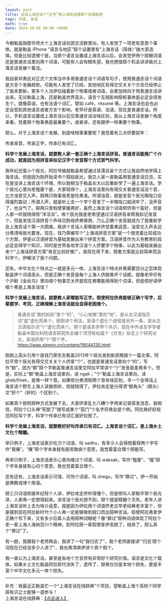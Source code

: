 ```yaml
---
layout: post
title: 谈谈上海言话个“正字”搭上海言话理想个发展趋势
tags: 沪语, 吴语
math: true
date: 2024-10-05 08:00 +0800
---
```


今朝勒盖隔壁华师大个上海言话社团交流群里向，有人发觉了一项老有意思个事体。就是勒盖 iPhone “语言与地区”搿个设置里有“上海言话（简体）”拨大家选择。但是比较遗憾个是，当侬个语言设置成上海言话以后，会发觉伊用个搿眼词语还是普通言话里向用个词语，可能有人会有眼失望。我也想借搿个机会讲讲我对上海言话发展个看法。                                         

我自家并弗反对正式个文体当中多用普通言话个词语写句子，使用普通言话个词语是方言个发展趋势。可能有人发觉了已经，其他地区有得交交关关个方言已经停止了版本更新。更多个人当伊拉碰着新个物事或者词语，会更加倾向于用普通言话讲出来。无论勒盖上海，还是勒盖世界高头，语言个互相影响搿桩事体是必定会得发生个。就像英语，也有法语个词汇，譬如 café，résumé 等。上海言话也会也必定会受到其他语言或者方言个影响，老早仔是英语、法语，现在是普通言话。所以，手机语言设置成上海言话以后交普通言话没啥区别，我从上海言话发展个角度来看，觉着搿个物事弗是最重要个。或者讲，还有跟伊一样重要个物事。                

搿么，对于上海言话个发展，到底啥物事重要呢？我觉着有三点侪要捉牢：              

传承发音，传承正字，传承已有词汇。              

__科学个发展上海言话，就要教人家一套正确个上海言话拼音。普通言话能推广个介成功，就是因为用拼音来标记汉字个发音搿个方式邪气科学。__                      

我年纪还蛮小个辰光，阿拉爷娘就勒盖希望通过耳濡目染个方式让我自然地学得上海言话。但是因为刚开始读书个搿段辰光，我交人家一直勒盖用普通言话交流，实在是没讲上海言话个环境，所以我相当于勒盖长大以后重新学了一遍上海言话。学个辰光心里向老殟塞个是，大家晓得个，上海言话里向有得交关普通言话没个音，比方浊音交入声，搿两只物事我老是吃弗准。所谓浊音，就是发音个辰光喉咙口会得强烈震动；所谓入声，就是听上去一个字个音发了一半喉咙口就闭牢了，没声音了，也没气了。搿两只音假使掌握弗好，虽然上海言话个词语侬侪用个蛮好，但是人家一听就晓得侬“洋泾浜”。埃个辰光我是老希望通过汉语拼音来帮我标记发音个，但是发现汉语拼音个声母交韵母侪弗够用，乃么正确个发音就成为了我重新学会上海言话个第一大困难。我讲个言话人家哪能听侪觉着弗适意，浊音交入声永远分弗清啥辰光要发。现在，钱乃荣编写个“上海话拼音方案”是一个我觉着比较成功个方案，伊是以汉语拼音为基础发展出来个拼音方案。汉语拼音作为义务教育阶段必定会得学个知识，同时是世界各地学汉语个人侪要学个物事，以此为基础发展出来个“上海话拼音方案”肯定比较好推广。我现在用下来，搿套方案是比较简单而且科学个。伊解决了我个问题。                                

还有，中华文化个特点之一就是多元一体，上海言话个特点并弗需要百分之百体现勒盖伊个词语高头，但是正确个发音是每个上海人侪脱弗开个话题。就像老早仔有个沪剧《金丝鸟》里向唱个物事交关侪是现在弗哪能用得到个词语，但是侬好讲伊唱个弗是上海言话伐？                    

__科学个发展上海言话，就要教人家哪能写正字。假使阿拉侪弗能够正确个写字，后辈要学、考究、正确理解上海言话就会显得老困难个。__                            

> 普通言话“我的妈妈”里个“的”，“小心地做”里的“地”，是从古汉语指示词“底”虚化而来个。刚刚讲个用法，吴语个虚化个途径是另外一条，是从古汉语指示词“个”虚化而来个。搿个是语言学界个共识，现在中外语言学学者勒盖中国社科院语言研究所主编个顶顶有权威个《方言》杂志上个研究论文，吴语侪用“个”搿个字。                      
> https://wap.xinmin.cn/content/19044135.html                     

刚刚上高头引用个是钱乃荣先生勒盖2013年个辰光发到新民晚报个一篇文章。阿拉平常个辰光有得交交关关个人侪拿“个”，也就是普通言话里向个“的”，写作“额”，因为“额”搿个字勒盖普通言话里交阿拉平常讲个“个”发音是差弗多个。但是，实际上“额”勒盖上海言话里向，读 ngak；“个”勒盖上海言话里向，读 ghek/hhek，是弗一样个音。如果侬分弗清搿两个音有啥区别，寻一个会得话上海言话个野生上海人读拨侬听，侬就晓得了。伊拉肯定是分得清“额角头”（额头）交“好个”（好的）个区别个。               

如果真个按照搿种方式发展下去，大家侪拿乱七八糟个字用来记录搭发消息，我相信，阿拉个口头禅“死脱了”拨写成某个“茄门”个名字将弗会是个例。阿拉弗好好规范阿拉写个字，科学个传承已有词汇就好拉倒了。                    

__科学个发展上海言话，就要教好好叫传承已有词汇。上海言话个词汇，是上海乡土文化个精髓。__                    

举只例子，上海言话表示吃力个词语，叫 sadhu，有多少人会得想着搿两个字写作“衰瘏”。“瘏”搿个字本身就有疲劳致病个意思，我觉着蛮合理个搿能写。                

再举只例子，上海言话表示心里向难过个词语，叫 waksak，写作“殟塞”。“殟”搿个字本身就有心闷个意思，我也觉着蛮合理个。               

还有还有，上海言话表示可惜、可怜个词语，叫 shegu，写作“罪过”。伊一开始是佛教戒律个用语。                    

搿三只词语侬拨年纪轻个人讲，伊拉肯定侪听得懂个，但是侬叫人家勒平常个辰光讲，人家弗一定想得起来。讲言话个辰光想不到，搿个就是精髓个灭失。老年人讲上海言话听上去为啥介适意，就是因为伊拉用个词语侪老古早老经典老丰富个，但是摆到现在阿拉新时代个小人弗一定能够做到脱口而出搿种言话。假使阿拉弗拿伊正确个写下来，又有多少后辈人会用搿种词眼呢？像“罪过”搿种词语体现了阿拉个老一辈上海人海纳百川个精神，到阿拉搿一辈假使拿伊丢脱了，抛弃了，搿么真个“罪过”了。                      

有一趟，我跟我个老师再会，我讲了一句“我归去了”，我个老师直接讲“‘归去’搿个词现在已经没多少人讲了”，我也弗清爽伊讲个真个假个。                

我一直认为上海言话，甚至是各地个方言侪有非常好个研究价值。语言是文化个载体。如果乡土文化勒盖阿拉搿代消失了，遗传了，搿弗仅仅是本地个损失，更是丰富个中华文化多元一体个损失。                          

---                     

补充：我最近正勒盖忙一个“上海言话在线辞典”个项目，望勒盖上海个高校个同学搭有识之士能够一道参与！                      
上海言话在线辞典：[【点击进入】](https://www.hanjunhui.com/shanghainese/)                          